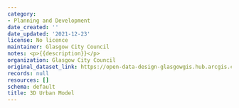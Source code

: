 ```yaml
---
category:
- Planning and Development
date_created: ''
date_updated: '2021-12-23'
license: No licence
maintainer: Glasgow City Council
notes: <p>{{description}}</p>
organization: Glasgow City Council
original_dataset_link: https://open-data-design-glasgowgis.hub.arcgis.com/pages/3d-urban-model
records: null
resources: []
schema: default
title: 3D Urban Model
---
```

